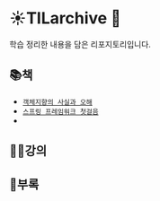 # ☀️TILarchive 🌃

학습 정리한 내용을 담은 리포지토리입니다.



## 📚책
- [`객체지향의 사실과 오해`](https://github.com/Limdae94/TILarchive/tree/main/books/TheEssenceOfObjectOrientation)
- [`스프링 프레임워크 첫걸음`]()
- 

## 👨‍🏫강의




## 🐝부록